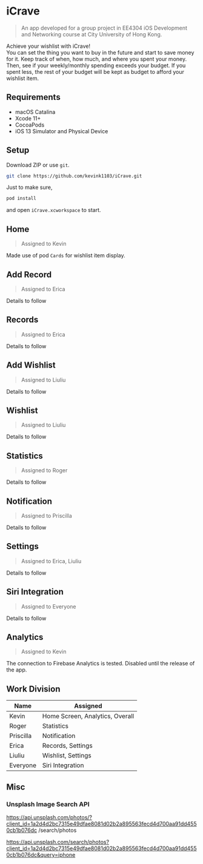 # iCrave

> An app developed for a group project in EE4304 iOS Development and Networking course at City University of Hong Kong.

Achieve your wishlist with iCrave!  
You can set the thing you want to buy in the future and start to save money for it. Keep track of when, how much, and where you spent your money. Then, see if your weekly/monthly spending exceeds your budget. If you spent less, the rest of your budget will be kept as budget to afford your wishlist item.

## Requirements

* macOS Catalina  
* Xcode 11+  
* CocoaPods  
* iOS 13 Simulator and Physical Device

## Setup

Download ZIP or use `git`.

```bash
git clone https://github.com/kevink1103/iCrave.git
```

Just to make sure,

```bash
pod install
```

and open `iCrave.xcworkspace` to start.

## Home

> Assigned to Kevin

Made use of pod `Cards` for wishlist item display.

## Add Record

> Assigned to Erica

Details to follow

## Records

> Assigned to Erica

Details to follow

## Add Wishlist

> Assigned to Liuliu

Details to follow

## Wishlist

> Assigned to Liuliu

Details to follow

## Statistics

> Assigned to Roger

Details to follow

## Notification

> Assigned to Priscilla

Details to follow

## Settings

> Assigned to Erica, Liuliu

Details to follow

## Siri Integration

> Assigned to Everyone

Details to follow

## Analytics

> Assigned to Kevin

The connection to Firebase Analytics is tested. Disabled until the release of the app.

## Work Division

|Name|Assigned|
|---|---|
|Kevin|Home Screen, Analytics, Overall|
|Roger|Statistics|
|Priscilla|Notification|
|Erica|Records, Settings|
|Liuliu|Wishlist, Settings|
|Everyone|Siri Integration|

## Misc

### Unsplash Image Search API

https://api.unsplash.com/photos/?client_id=1a2d4d2bc7315e49dfae8081d02b2a895563fecd4d700aa91dd4550cb1b076dc
/search/photos

https://api.unsplash.com/search/photos?client_id=1a2d4d2bc7315e49dfae8081d02b2a895563fecd4d700aa91dd4550cb1b076dc&query=iphone
